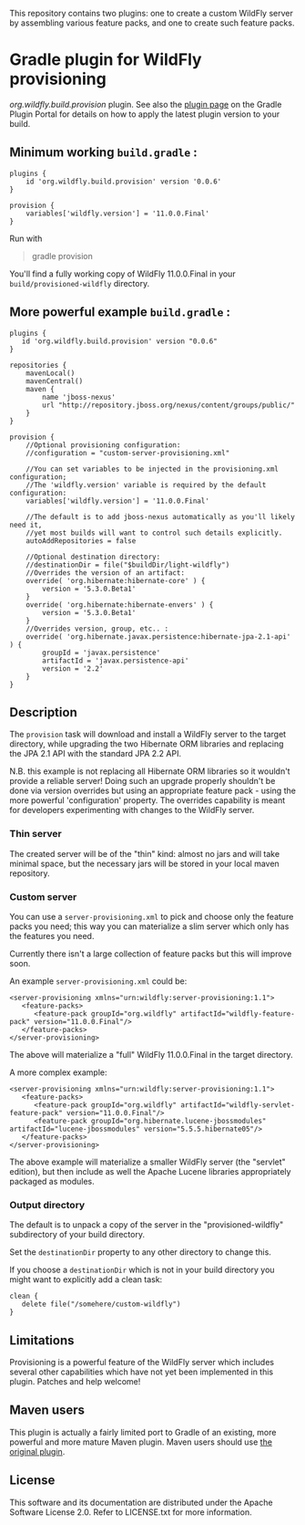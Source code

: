 This repository contains two plugins: one to create a custom WildFly server by assembling various feature packs, and one to create such feature packs.

# Gradle plugin for WildFly provisioning

*org.wildfly.build.provision* plugin. See also the [plugin page](https://plugins.gradle.org/plugin/org.wildfly.build.provision) on the Gradle Plugin Portal for details on how to apply the latest plugin version to your build.

## Minimum working `build.gradle` :

	plugins {
		id 'org.wildfly.build.provision' version '0.0.6'
	}
	
	provision {
	    variables['wildfly.version'] = '11.0.0.Final'
	}

Run with

 > gradle provision

You'll find a fully working copy of WildFly 11.0.0.Final in your `build/provisioned-wildfly` directory.


## More powerful example `build.gradle` :

    plugins {
       id 'org.wildfly.build.provision' version "0.0.6"
    }

	repositories {
		mavenLocal()
		mavenCentral()
		maven {
			name 'jboss-nexus'
			url "http://repository.jboss.org/nexus/content/groups/public/"
		}
	}
	
	provision {
		//Optional provisioning configuration:
		//configuration = "custom-server-provisioning.xml"

		//You can set variables to be injected in the provisioning.xml configuration;
		//The 'wildfly.version' variable is required by the default configuration:
		variables['wildfly.version'] = '11.0.0.Final'

		//The default is to add jboss-nexus automatically as you'll likely need it,
		//yet most builds will want to control such details explicitly.
		autoAddRepositories = false
		
		//Optional destination directory:
		//destinationDir = file("$buildDir/light-wildfly")
		//Overrides the version of an artifact:
		override( 'org.hibernate:hibernate-core' ) {
			version = '5.3.0.Beta1'
		}
		override( 'org.hibernate:hibernate-envers' ) {
			version = '5.3.0.Beta1'
		}
		//Overrides version, group, etc.. :
		override( 'org.hibernate.javax.persistence:hibernate-jpa-2.1-api' ) {
			groupId = 'javax.persistence'
			artifactId = 'javax.persistence-api'
			version = '2.2'
		}
	}


## Description

The `provision` task will download and install a WildFly server to the target directory, while
upgrading the two Hibernate ORM libraries and replacing the JPA 2.1 API with the standard JPA 2.2 API.

N.B. this example is not replacing all Hibernate ORM libraries so it wouldn't provide a reliable server!
Doing such an upgrade properly shouldn't be done via version overrides but using an appropriate
feature pack - using the more powerful 'configuration' property.
The overrides capability is meant for developers experimenting with changes to the WildFly server.

### Thin server

The created server will be of the "thin" kind: almost no jars and will take minimal space,
but the necessary jars will be stored in your local maven repository.

### Custom server

You can use a `server-provisioning.xml` to pick and choose only the feature packs you need;
this way you can materialize a slim server which only has the features you need.

Currently there isn't a large collection of feature packs but this will improve soon.

An example `server-provisioning.xml` could be:

    <server-provisioning xmlns="urn:wildfly:server-provisioning:1.1">
       <feature-packs>
	      <feature-pack groupId="org.wildfly" artifactId="wildfly-feature-pack" version="11.0.0.Final"/>
       </feature-packs>
    </server-provisioning>

The above will materialize a "full" WildFly 11.0.0.Final in the target directory.

A more complex example:

    <server-provisioning xmlns="urn:wildfly:server-provisioning:1.1">
       <feature-packs>
          <feature-pack groupId="org.wildfly" artifactId="wildfly-servlet-feature-pack" version="11.0.0.Final"/>
          <feature-pack groupId="org.hibernate.lucene-jbossmodules" artifactId="lucene-jbossmodules" version="5.5.5.hibernate05"/>
       </feature-packs>
    </server-provisioning>

The above example will materialize a smaller WildFly server (the "servlet" edition), but then
include as well the Apache Lucene libraries appropriately packaged as modules.

### Output directory

The default is to unpack a copy of the server in the "provisioned-wildfly" subdirectory of your build
directory.

Set the `destinationDir` property to any other directory to change this.

If you choose a `destinationDir` which is not in your build directory you might want to explicitly add a clean task:

    clean {
       delete file("/somehere/custom-wildfly")
    }

## Limitations

Provisioning is a powerful feature of the WildFly server which includes several other capabilities which have not
yet been implemented in this plugin.
Patches and help welcome!

## Maven users

This plugin is actually a fairly limited port to Gradle of an existing, more powerful and more mature Maven plugin.
Maven users should use [the original plugin](https://github.com/wildfly/wildfly-build-tools/).

## License

This software and its documentation are distributed under the Apache Software License 2.0.
Refer to LICENSE.txt for more information.
